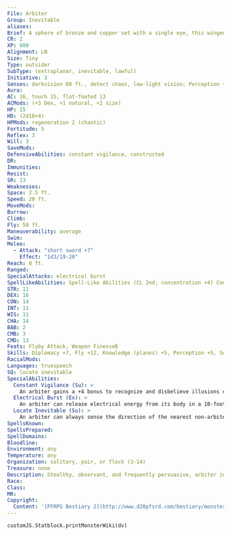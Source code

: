 ```yaml
---
File: Arbiter
Group: Inevitable
aliases: 
Brief: A sphere of bronze and copper set with a single eye, this winged creature has two clawed hands, one of which clutches a knife.
CR: 2
XP: 600
Alignment: LN
Size: Tiny
Type: outsider
SubType: (extraplanar, inevitable, lawful)
Initiative: 3
Senses: darkvision 60 ft., detect chaos, low-light vision; Perception +5
Aura: 
AC: 16, touch 15, flat-footed 13
ACMods: (+3 Dex, +1 natural, +2 size)
HP: 15
HD: (2d10+4)
HPMods: regeneration 2 (chaotic)
Fortitude: 5
Reflex: 3
Will: 3
SaveMods: 
DefensiveAbilities: constant vigilance, constructed
DR: 
Immunities: 
Resist: 
SR: 13
Weaknesses: 
Space: 2.5 ft.
Speed: 20 ft.
MoveMods: 
Burrow: 
Climb: 
Fly: 50 ft.
Maneuverability: average
Swim: 
Melee: 
  - Attack: "short sword +7"
    Effect: "1d3/19-20"
Reach: 0 ft.
Ranged: 
SpecialAttacks: electrical burst
SpellLikeAbilities: Spell-Like Abilities (CL 2nd; concentration +4) Constant-detect chaos 3/day-command (DC 13), make whole, protection from chaos 1/week-commune (CL 12th, 6 questions)
STR: 11
DEX: 16
CON: 14
INT: 11
WIS: 11
CHA: 14
BAB: 2
CMB: 3
CMD: 13
Feats: Flyby Attack, Weapon FinesseB
Skills: Diplomacy +7, Fly +12, Knowledge (planes) +5, Perception +5, Sense Motive +5, Stealth +16
RacialMods: 
Languages: truespeech
SQ: locate inevitable
SpecialAbilities:
  Constant Vigilance (Su): >
    An arbiter gains a +4 bonus to recognize and disbelieve illusions created by creatures with the chaotic subtype or possessing the chaotic descriptor.
  Electrical Burst (Ex): >
    An arbiter can release electrical energy from its body in a 10-foot-radius burst that deals 3d6 electricity damage (DC 13 Reflex half ). Immediately following such a burst, the arbiter becomes stunned for 24 hours. The save DC is Constitution-based.
  Locate Inevitable (Su): >
    An arbiter can always sense the direction of the nearest non-arbiter inevitable on the plane, the better to help it report back to its superiors. It cannot sense the range to this inevitable.
SpellsKnown: 
SpellsPrepared: 
SpellDomains: 
Bloodline: 
Environment: any
Temperature: any
Organization: solitary, pair, or flock (3-14)
Treasure: none
Description: Stealthy, observant, and frequently persuasive, arbiter inevitables are the scouts and diplomats of the inevitable race. Found throughout the multiverse in courts and on battlefields, arbiters keep a close eye on the forces of chaos and do their best to keep the lawful from straying, while simultaneously winning over the hearts and minds of those who might yet be saved. Though their assorted abilities make them extremely useful, arbiters see themselves less as servants than as advisers and counselors, preferring to ride around on their summoners' shoulders and help guide their "partners" on the path of law. They detest being summoned by chaotic individuals, and when teamed with such a creature, they aren't above using Diplomacy to try to inf luence the summoner's friends or refusing to undertake actions that seem contrary to their programming. An arbiter who comes across evidence of a significant insurgence of chaos upon a given plane does everything in its power to rally its allies against the dangerous instability, and in situations that are clearly beyond its ability to handle, it may refuse to continue onward until the group agrees to help it reach the nearest greater inevitable and make a full report, or else may travel to Utopia itself and present its urgent information in person. Arbiters typically bear the shapes of tiny clockwork spheres with shiny metal wings. Generally peaceful unless combating true creatures of chaos, arbiters prefer to cast protection from chaos on their allies and use command to make opponents drop their weapons and run. Their most powerful weapon, the ability to release their internal energy as a deadly burst, is reserved for dire need and battles of the utmost service to law, as the resulting period of darkness while they're powered down is the only thing that seems to truly scare the tiny automatons. An arbiter inevitable can serve a spellcaster as a familiar. Such a spellcaster must be lawful neutral, must be at least caster level 7th, and must have the Improved Familiar feat. Arbiter inevitables measure 1 foot in diameter but are surprisingly heavy, weighing 60 pounds. Their ability to fly on metal wings is as much a supernatural ability as a physical one.
Race: 
Class: 
MR: 
Copyright:
  Content: '[PFRPG Bestiary 2](http://www.d20pfsrd.com/bestiary/monster-listings/outsiders/inevitable/inevitable-arbiter)'
---
```

```dataviewjs
customJS.Statblock.printMonsterWiki(dv)
```
